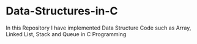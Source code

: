 # Data-Structures-in-C
In this Repository I have implemented Data Structure Code such as Array, Linked List, Stack and Queue in C Programming 
